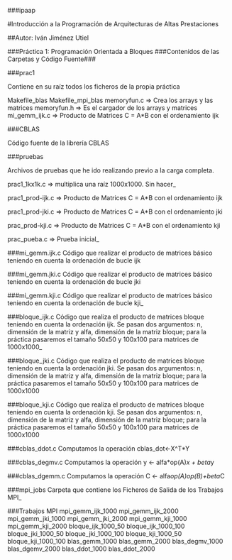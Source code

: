 ###ipaap

#Introducción a la Programación de Arquitecturas de Altas Prestaciones

##Autor: Iván Jiménez Utiel

###Práctica 1: Programación Orientada a Bloques
###Contenidos de las Carpetas y Código Fuente###

###prac1

Contiene en su raíz todos los ficheros de la propia práctica

Makefile_blas
Makefile_mpi_blas
memoryfun.c		=> Crea los arrays y las matrices
memoryfun.h		=> Es el cargador de los arrays y matrices
mi_gemm_ijk.c   => Producto de Matrices C = A*B con el ordenamiento ijk

###CBLAS

Código fuente de la librería CBLAS

###pruebas

Archivos de pruebas que he ido realizando previo a la carga completa.

prac1_1kx1k.c			=> multiplica una raíz 1000x1000. Sin hacer_

prac1_prod-ijk.c		=> Producto de Matrices C = A*B con el ordenamiento ijk

prac1_prod-jki.c		=> Producto de Matrices C = A*B con el ordenamiento jki

prac_prod-kji.c			=> Producto de Matrices C = A*B con el ordenamiento kji

prac_pueba.c			=> Prueba inicial_

###mi_gemm.ijk.c
Código que realizar el producto de matrices básico teniendo en cuenta la ordenación de bucle ijk

###mi_gemm.jki.c
Código que realizar el producto de matrices básico teniendo en cuenta la ordenación de bucle jki

###mi_gemm.kji.c
Código que realizar el producto de matrices básico teniendo en cuenta la ordenación de bucle kji_

###bloque_ijk.c
Código que realiza el producto de matrices bloque teniendo en cuenta la ordenación ijk. 
Se pasan dos argumentos: n, dimensión de la matriz y alfa, dimensión de la matriz bloque; para la práctica pasaremos el tamaño 50x50 y 100x100 para matrices de 1000x1000_

###bloque_jki.c
Código que realiza el producto de matrices bloque teniendo en cuenta la ordenación jki. 
Se pasan dos argumentos: n, dimensión de la matriz y alfa, dimensión de la matriz bloque; para la práctica pasaremos el tamaño 50x50 y 100x100 para matrices de 1000x1000

###bloque_kji.c
Código que realiza el producto de matrices bloque teniendo en cuenta la ordenación kji. 
Se pasan dos argumentos: n, dimensión de la matriz y alfa, dimensión de la matriz bloque; para la práctica pasaremos el tamaño 50x50 y 100x100 para matrices de 1000x1000

###cblas_ddot.c
Computamos la operación cblas_dot<-X^T*Y

###cblas_degmv.c
Computamos la operación y <- alfa*op(A)*x + beta*y

###cblas_dgemm.c
Computamos la operación C <- alfa*op(A)*op*(B)+beta*C

###mpi_jobs
Carpeta que contiene los Ficheros de Salida de los Trabajos MPI_

###Trabajos MPI
mpi_gemm_ijk_1000
mpi_gemm_ijk_2000
mpi_gemm_jki_1000
mpi_gemm_jki_2000
mpi_gemm_kji_1000
mpi_gemm_kji_2000
bloque_ijk_1000_50
bloque_ijk_1000_100
bloque_jki_1000_50
bloque_jki_1000_100
bloque_kji_1000_50
bloque_kji_1000_100
blas_gemm_1000
blas_gemm_2000
blas_degmv_1000
blas_dgemv_2000
blas_ddot_1000
blas_ddot_2000




